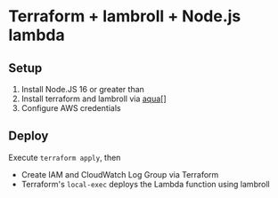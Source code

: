 # Terraform + lambroll + Node.js lambda

## Setup

1. Install Node.JS 16 or greater than
2. Install terraform and lambroll via [aqua](https://aquaproj.github.io/)[]
3. Configure AWS credentials

## Deploy

Execute `terraform apply`, then

- Create IAM and CloudWatch Log Group via Terraform
- Terraform's `local-exec` deploys the Lambda function using lambroll
